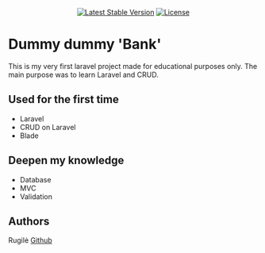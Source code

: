 <p align="center">
<a href="https://packagist.org/packages/laravel/framework"><img src="https://img.shields.io/packagist/v/laravel/framework" alt="Latest Stable Version"></a>
<a href="https://packagist.org/packages/laravel/framework"><img src="https://img.shields.io/packagist/l/laravel/framework" alt="License"></a>
</p>

# Dummy dummy 'Bank'

This is my very first laravel project made for educational purposes only. The main purpose was to learn Laravel and CRUD.

## Used for the first time

- Laravel
- CRUD on Laravel
- Blade

## Deepen my knowledge

- Database
- MVC
- Validation

## Authors

Rugilė [Github](https://github.com/kauste)